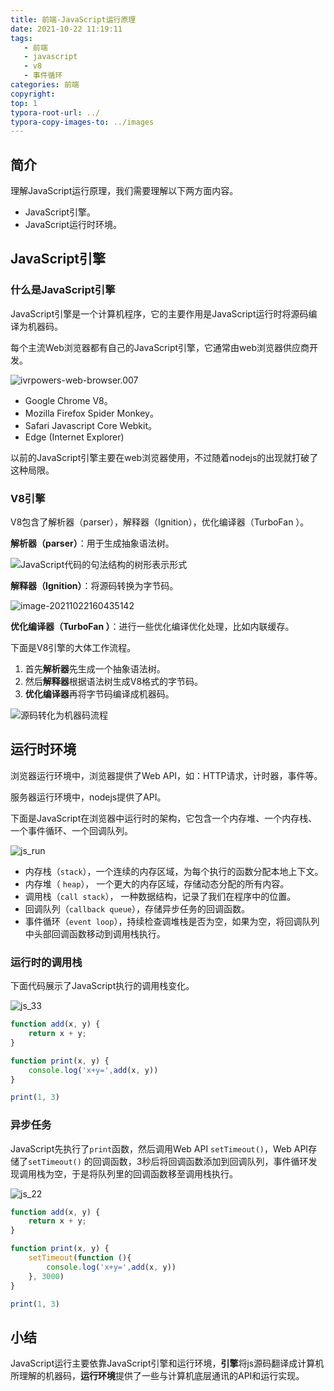 ```yaml
---
title: 前端-JavaScript运行原理
date: 2021-10-22 11:19:11
tags: 
   - 前端
   - javascript
   - v8
   - 事件循环
categories: 前端
copyright:
top: 1
typora-root-url: ../
typora-copy-images-to: ../images
---
```


## 简介

理解JavaScript运行原理，我们需要理解以下两方面内容。

- JavaScript引擎。
- JavaScript运行时环境。



## JavaScript引擎

### 什么是JavaScript引擎

JavaScript引擎是一个计算机程序，它的主要作用是JavaScript运行时将源码编译为机器码。

每个主流Web浏览器都有自己的JavaScript引擎，它通常由web浏览器供应商开发。

![ivrpowers-web-browser.007](/images/ivrpowers-web-browser.007.jpeg)

- Google Chrome V8。
- Mozilla Firefox Spider Monkey。
- Safari Javascript Core Webkit。
- Edge (Internet Explorer)

以前的JavaScript引擎主要在web浏览器使用，不过随着nodejs的出现就打破了这种局限。



### V8引擎

 V8包含了解析器（parser），解释器（Ignition），优化编译器（TurboFan ）。

**解析器（parser）**：用于生成抽象语法树。







![JavaScript代码的句法结构的树形表示形式](/images/js_tree.jpeg)



**解释器（Ignition）**：将源码转换为字节码。

![image-20211022160435142](/images/image-20211022160435142.png)

**优化编译器（TurboFan ）**：进行一些优化编译优化处理，比如内联缓存。

 下面是V8引擎的大体工作流程。

1. 首先**解析器**先生成一个抽象语法树。
2. 然后**解释器**根据语法树生成V8格式的字节码。
3. **优化编译器**再将字节码编译成机器码。

![源码转化为机器码流程](/images/v8.jpeg)

## 运行时环境

浏览器运行环境中，浏览器提供了Web API，如：HTTP请求，计时器，事件等。

服务器运行环境中，nodejs提供了API。

下面是JavaScript在浏览器中运行时的架构，它包含一个内存堆、一个内存栈、一个事件循环、一个回调队列。

![js_run](/images/js_run.png)

- 内存栈（`stack`），一个连续的内存区域，为每个执行的函数分配本地上下文。
- 内存堆（ `heap`）， 一个更大的内存区域，存储动态分配的所有内容。
- 调用栈（`call stack`）， 一种数据结构，记录了我们在程序中的位置。
- 回调队列（`callback queue`），存储异步任务的回调函数。
- 事件循环（`event loop`），持续检查调堆栈是否为空，如果为空，将回调队列中头部回调函数移动到调用栈执行。

### 运行时的调用栈

下面代码展示了JavaScript执行的调用栈变化。

![js_33](/images/js_33.gif)

```javascript
function add(x, y) {
    return x + y;
}

function print(x, y) {
    console.log('x+y=',add(x, y))
}

print(1, 3)
```



### 异步任务

JavaScript先执行了`print`函数，然后调用Web API `setTimeout()`，Web API存储了`setTimeout()` 的回调函数，3秒后将回调函数添加到回调队列，事件循环发现调用栈为空，于是将队列里的回调函数移至调用栈执行。

![js_22](/images/js_22.gif)

```javascript
function add(x, y) {
    return x + y;
}

function print(x, y) {
    setTimeout(function (){
        console.log('x+y=',add(x, y))
    }, 3000)
}

print(1, 3)

```



## 小结

JavaScript运行主要依靠JavaScript引擎和运行环境，**引擎**将js源码翻译成计算机所理解的机器码，**运行环境**提供了一些与计算机底层通讯的API和运行实现。
